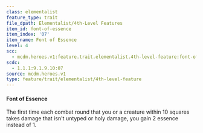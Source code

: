 ```yaml
---
class: elementalist
feature_type: trait
file_dpath: Elementalist/4th-Level Features
item_id: font-of-essence
item_index: '07'
item_name: Font of Essence
level: 4
scc:
  - mcdm.heroes.v1:feature.trait.elementalist.4th-level-feature:font-of-essence
scdc:
  - 1.1.1:9.1.9.10:07
source: mcdm.heroes.v1
type: feature/trait/elementalist/4th-level-feature
---
```


#### Font of Essence

The first time each combat round that you or a creature within 10 squares takes damage that isn't untyped or holy damage, you gain 2 essence instead of 1.
